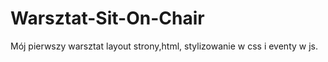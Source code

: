 # Warsztat-Sit-On-Chair
Mój pierwszy warsztat layout strony,html, stylizowanie w css i eventy w js.
